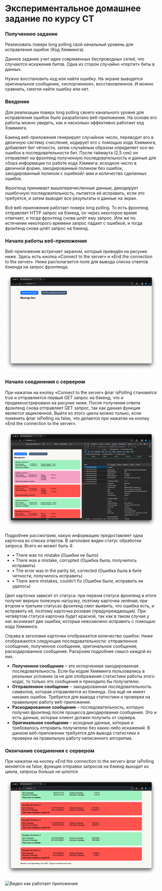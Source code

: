 # Экспериментальное домашнее задание по курсу СТ

### Полученное задание
Реализовать поверх long polling свой канальный уровень для исправления ошибок (Код Хемминга).  

Данное задание учит идее современных беспроводных сетей, что случаются искажения битов. 
Одна из сторон случайно «портит» биты в данных.  

Нужно восстановить код или найти ошибку. На экране выводятся оригинальное сообщение, «испорченное», восстановленное. 
И можно сравнить, смогли найти ошибку или нет.  

### Введение

Для реализации поверх long polling своего канального уровня для исправления ошибок было разработано веб-приложение. 
На основе его работы можно увидеть, как и насколько эффективно работает код Хэмминга.  

Бэкенд веб-приложения генерирует случайное число, переводит его в двоичную систему счисления, 
кодирует его с помощью кода Хэмминга, добавляет бит чётности, затем случайным образом определяет кол-во ошибок в 
последовательности бит. После таймаута (2,5 сек) он отправляет на фронтенд полученную последовательность и данные для 
сбора информации по работе кода Хэммига: исходное число в двоичной форме, закодированный полином без ошибок, 
закодированный полином с ошибкой/-ами и количество сделанных ошибок.  

Фронтенд принимает вышеперечисленные данные, декодирует ошибочную последовательность, пытается её исправить, 
если это требуется, и затем выводит все результаты и данные на экран.  

Всё веб-приложение работает поверх long polling. То есть фронтенд отправляет HTTP запрос на бэкенд, он через некоторое 
время отвечает, и тогда фронтенд снова шлёт ему запрос. Или же по истечении некоторого времени запрос падает с ошибкой,
и тогда фронтенд снова шлёт запрос на бэкенд.  

### Начало работы веб-приложения

Веб-приложение встречает экраном, который приведён на рисунке ниже. Здесь есть 
кнопка «Connect to the server» и «End the connection to the server». Ниже располагается поле для вывода 
списка ответов бэкенда на запрос фронтенда.

![Вид приложения](src/header-site.png)
                                    
### Начало соединения с сервером

При нажатии на кнопку «Connect to the server» флаг isPolling становится true и отправляется первый GET запрос на бэкенд,
что и продемонстрировано на рисунке ниже. После получения ответа фронтенд снова отправляет GET запрос, так как данная 
функция является зацикленной. Выйти из этого цикла можно только, если поменять флаг isPolling на false, что делается 
при нажатии на кнопку «End the connection to the server».  

![Консоль разработчика и запросы](src/logs.png)

Подробнее рассмотрим, какую информацию предоставляет одна карточка из списка ответов. 
В заголовке виден статус обработки запроса. Всего их может быть 4:

+ •	There was no mistake (Ошибки не было)
+ •	There was a mistake, corrupted (Ошибка была, получилось исправить)
+ •	The error was in the parity bit, corrected (Ошибка была в бите четности, получилось исправить)
+ •	There were mistakes, couldn’t fix (Ошибки были, исправить не удалось)

Цвет карточки зависит от статуса: при первом статусе фронтенд в итоге получит верную полезную нагрузку, поэтому карточка 
зелёная, при втором и третьем статусах фронтенд смог выявить, что ошибка есть, и исправить её, поэтому карточка розовая 
(предупреждающая). При четвёртом статусе карточка будет красной, так как в таком случае у нас возникает две ошибки,
которые невозможно исправить с помощью кода Хемминга.  

Справа в заголовке карточки отображается количество ошибок. 
Ниже отображаются следующие последовательности: отправленное сообщение, полученное сообщение, оригинальное сообщение, 
раскодированное сообщение. Раскроем подробнее смысл каждой из них.   

+ **Полученное сообщение** – это испорченная закодированная последовательность. Если бы кодом Хемминга пользовались в 
реальных условиях (а не для отображения статистики работы этого кода), то только это сообщение и приходило бы получателю.
+ **Отправленное сообщение** – закодированная последовательность символов, которая отправляется из бэкенда. Она ещё не имеет 
никаких ошибок. Требуется для вывода статистики и проверки на правильную работу веб-приложения.
+ **Раскодированное сообщение** – последовательность, которую получил фронтенд после процесса декодирования сообщения. 
Это и есть данные, которые клиент должен получить от сервера.
+ **Оригинальное сообщение** – исходные данные, которые и требовалось отправить получателю без каких-либо искажений. 
В данном веб-приложении требуется для вывода статистики и проверки на правильную работу написанного алгоритма.  


### Окончание соединения с сервером
При нажатии на кнопку «End the connection to the server» флаг isPolling меняется на false, функция отправки запросов 
на бэкенд выходит из цикла, запросы больше не шлются.

![Конец работы приложения](src/end.png)

![Видео как работает приложение](https://github.com/cantylv/homework-bmstu-2023-HammingCode/assets/91948540/5c951354-a24d-46df-a3ee-c0dfcf6fe7a9)

